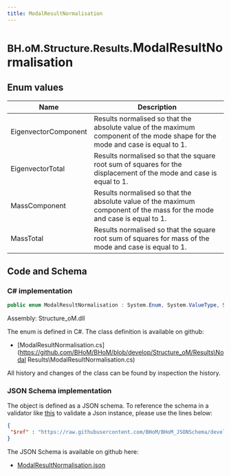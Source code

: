 ```yaml
---
title: ModalResultNormalisation
---
```


# <small>BH.oM.Structure.Results.</small>**ModalResultNormalisation**



## Enum values

| Name            | Description                                                    |
|-----------------|----------------------------------------------------------------|
| EigenvectorComponent |  Results normalised so that the absolute value of the maximum component of the mode shape for the mode and case is equal to 1.  |
| EigenvectorTotal |  Results normalised so that the square root sum of squares for the displacement of the mode and case is equal to 1.  |
| MassComponent |  Results normalised so that the absolute value of the maximum component of the mass for the mode and case is equal to 1.  |
| MassTotal |  Results normalised so that the square root sum of squares for mass of the mode and case is equal to 1.  |


## Code and Schema

### C# implementation

``` C# title="C#"
public enum ModalResultNormalisation : System.Enum, System.ValueType, System.IComparable, System.ISpanFormattable, System.IFormattable, System.IConvertible
```

Assembly: Structure_oM.dll

The enum is defined in C#. The class definition is available on github:

- [ModalResultNormalisation.cs](https://github.com/BHoM/BHoM/blob/develop/Structure_oM/Results\Nodal Results\ModalResultNormalisation.cs)

All history and changes of the class can be found by inspection the history.
### JSON Schema implementation

The object is defined as a JSON schema. To reference the schema in a validator like [this](https://www.jsonschemavalidator.net/) to validate a Json instance, please use the lines below:

``` json title="JSON Schema"
{
 "$ref" : "https://raw.githubusercontent.com/BHoM/BHoM_JSONSchema/develop/Structure_oM/Results/ModalResultNormalisation.json"
}
```

The JSON Schema is available on github here:

- [ModalResultNormalisation.json](https://github.com/BHoM/BHoM_JSONSchema/blob/develop/Structure_oM/Results/ModalResultNormalisation.json)
